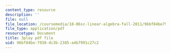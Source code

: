 ```yaml
---
content_type: resource
description: ''
file: null
file_location: /coursemedia/18-06sc-linear-algebra-fall-2011/96bf84be7938dc3b2385a4b7991c27c2_IZqwi0wJovM.pdf
file_type: application/pdf
resourcetype: Document
title: 3play pdf file
uid: 96bf84be-7938-dc3b-2385-a4b7991c27c2
---
```

